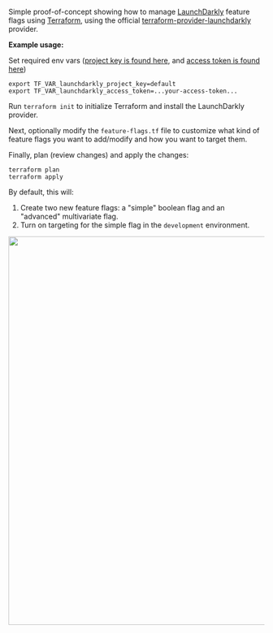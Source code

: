 Simple proof-of-concept showing how to manage [LaunchDarkly](https://launchdarkly.com/) feature flags using [Terraform](https://www.terraform.io/), using the official [terraform-provider-launchdarkly](https://registry.terraform.io/providers/launchdarkly/launchdarkly/latest) provider.

**Example usage:**

Set required env vars ([project key is found here](https://app.launchdarkly.com/settings/projects), and [access token is found here](https://app.launchdarkly.com/settings/authorization))

```
export TF_VAR_launchdarkly_project_key=default
export TF_VAR_launchdarkly_access_token=...your-access-token...
```

Run `terraform init` to initialize Terraform and install the LaunchDarkly provider.

Next, optionally modify the `feature-flags.tf` file to customize what kind of feature flags you want to add/modify and how you want to target them.

Finally, plan (review changes) and apply the changes:

```
terraform plan
terraform apply
```

By default, this will:

1. Create two new feature flags: a "simple" boolean flag and an "advanced" multivariate flag.
2. Turn on targeting for the simple flag in the `development` environment.

<img width="765" src="https://user-images.githubusercontent.com/158675/184227742-41553180-3195-4f83-bb78-835f259ad26b.png">
